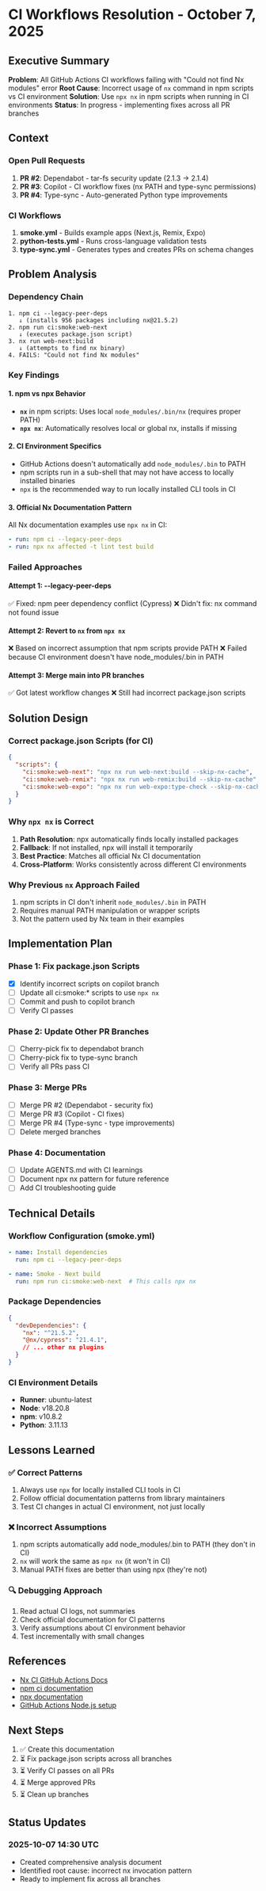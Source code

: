 # CI Workflows Resolution - October 7, 2025

## Executive Summary

**Problem**: All GitHub Actions CI workflows failing with "Could not find Nx modules" error
**Root Cause**: Incorrect usage of `nx` command in npm scripts vs CI environment
**Solution**: Use `npx nx` in npm scripts when running in CI environments
**Status**: In progress - implementing fixes across all PR branches

## Context

### Open Pull Requests
1. **PR #2**: Dependabot - tar-fs security update (2.1.3 → 2.1.4)
2. **PR #3**: Copilot - CI workflow fixes (nx PATH and type-sync permissions)
3. **PR #4**: Type-sync - Auto-generated Python type improvements

### CI Workflows
1. **smoke.yml** - Builds example apps (Next.js, Remix, Expo)
2. **python-tests.yml** - Runs cross-language validation tests
3. **type-sync.yml** - Generates types and creates PRs on schema changes

## Problem Analysis

### Dependency Chain
```
1. npm ci --legacy-peer-deps
   ↓ (installs 956 packages including nx@21.5.2)
2. npm run ci:smoke:web-next
   ↓ (executes package.json script)
3. nx run web-next:build
   ↓ (attempts to find nx binary)
4. FAILS: "Could not find Nx modules"
```

### Key Findings

#### 1. npm vs npx Behavior
- **`nx`** in npm scripts: Uses local `node_modules/.bin/nx` (requires proper PATH)
- **`npx nx`**: Automatically resolves local or global nx, installs if missing

#### 2. CI Environment Specifics
- GitHub Actions doesn't automatically add `node_modules/.bin` to PATH
- npm scripts run in a sub-shell that may not have access to locally installed binaries
- `npx` is the recommended way to run locally installed CLI tools in CI

#### 3. Official Nx Documentation Pattern
All Nx documentation examples use `npx nx` in CI:
```yaml
- run: npm ci --legacy-peer-deps
- run: npx nx affected -t lint test build
```

### Failed Approaches

#### Attempt 1: --legacy-peer-deps
✅ Fixed: npm peer dependency conflict (Cypress)
❌ Didn't fix: nx command not found issue

#### Attempt 2: Revert to `nx` from `npx nx`
❌ Based on incorrect assumption that npm scripts provide PATH
❌ Failed because CI environment doesn't have node_modules/.bin in PATH

#### Attempt 3: Merge main into PR branches
✅ Got latest workflow changes
❌ Still had incorrect package.json scripts

## Solution Design

### Correct package.json Scripts (for CI)
```json
{
  "scripts": {
    "ci:smoke:web-next": "npx nx run web-next:build --skip-nx-cache",
    "ci:smoke:web-remix": "npx nx run web-remix:build --skip-nx-cache",
    "ci:smoke:web-expo": "npx nx run web-expo:type-check --skip-nx-cache && npx nx run web-expo:lint --skip-nx-cache"
  }
}
```

### Why `npx nx` is Correct
1. **Path Resolution**: npx automatically finds locally installed packages
2. **Fallback**: If not installed, npx will install it temporarily
3. **Best Practice**: Matches all official Nx CI documentation
4. **Cross-Platform**: Works consistently across different CI environments

### Why Previous `nx` Approach Failed
1. npm scripts in CI don't inherit `node_modules/.bin` in PATH
2. Requires manual PATH manipulation or wrapper scripts
3. Not the pattern used by Nx team in their examples

## Implementation Plan

### Phase 1: Fix package.json Scripts
- [x] Identify incorrect scripts on copilot branch
- [ ] Update all ci:smoke:* scripts to use `npx nx`
- [ ] Commit and push to copilot branch
- [ ] Verify CI passes

### Phase 2: Update Other PR Branches
- [ ] Cherry-pick fix to dependabot branch
- [ ] Cherry-pick fix to type-sync branch  
- [ ] Verify all PRs pass CI

### Phase 3: Merge PRs
- [ ] Merge PR #2 (Dependabot - security fix)
- [ ] Merge PR #3 (Copilot - CI fixes)
- [ ] Merge PR #4 (Type-sync - type improvements)
- [ ] Delete merged branches

### Phase 4: Documentation
- [ ] Update AGENTS.md with CI learnings
- [ ] Document npx nx pattern for future reference
- [ ] Add CI troubleshooting guide

## Technical Details

### Workflow Configuration (smoke.yml)
```yaml
- name: Install dependencies
  run: npm ci --legacy-peer-deps

- name: Smoke - Next build
  run: npm run ci:smoke:web-next  # This calls npx nx
```

### Package Dependencies
```json
{
  "devDependencies": {
    "nx": "^21.5.2",
    "@nx/cypress": "21.4.1",
    // ... other nx plugins
  }
}
```

### CI Environment Details
- **Runner**: ubuntu-latest
- **Node**: v18.20.8
- **npm**: v10.8.2
- **Python**: 3.11.13

## Lessons Learned

### ✅ Correct Patterns
1. Always use `npx` for locally installed CLI tools in CI
2. Follow official documentation patterns from library maintainers
3. Test CI changes in actual CI environment, not just locally

### ❌ Incorrect Assumptions
1. npm scripts automatically add node_modules/.bin to PATH (they don't in CI)
2. `nx` will work the same as `npx nx` (it won't in CI)
3. Manual PATH fixes are better than using npx (they're not)

### 🔍 Debugging Approach
1. Read actual CI logs, not summaries
2. Check official documentation for CI patterns
3. Verify assumptions about CI environment behavior
4. Test incrementally with small changes

## References

- [Nx CI GitHub Actions Docs](https://nx.dev/ci/intro/ci-with-nx)
- [npm ci documentation](https://docs.npmjs.com/cli/v10/commands/npm-ci)
- [npx documentation](https://docs.npmjs.com/cli/v10/commands/npx)
- [GitHub Actions Node.js setup](https://github.com/actions/setup-node)

## Next Steps

1. ✅ Create this documentation
2. ⏳ Fix package.json scripts across all branches
3. ⏳ Verify CI passes on all PRs
4. ⏳ Merge approved PRs
5. ⏳ Clean up branches

## Status Updates

### 2025-10-07 14:30 UTC
- Created comprehensive analysis document
- Identified root cause: incorrect nx invocation pattern
- Ready to implement fix across all branches
